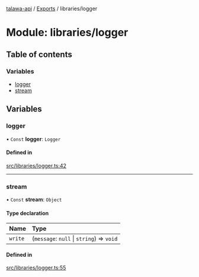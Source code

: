[talawa-api](../README.md) / [Exports](../modules.md) / libraries/logger

# Module: libraries/logger

## Table of contents

### Variables

- [logger](libraries_logger.md#logger)
- [stream](libraries_logger.md#stream)

## Variables

### logger

• `Const` **logger**: `Logger`

#### Defined in

[src/libraries/logger.ts:42](https://github.com/PalisadoesFoundation/talawa-api/blob/ac416c4/src/libraries/logger.ts#L42)

___

### stream

• `Const` **stream**: `Object`

#### Type declaration

| Name | Type |
| :------ | :------ |
| `write` | (`message`: ``null`` \| `string`) => `void` |

#### Defined in

[src/libraries/logger.ts:55](https://github.com/PalisadoesFoundation/talawa-api/blob/ac416c4/src/libraries/logger.ts#L55)
